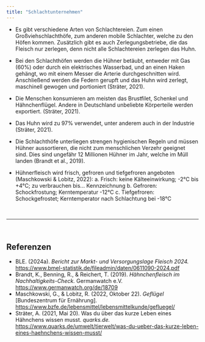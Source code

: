 ```yaml
---
title: "Schlachtunternehmen"
---
```


- Es gibt verschiedene Arten von Schlachtereien. Zum einen Großviehschlachthöfe, zum anderen mobile Schlachter, welche zu den Höfen kommen. Zusätzlich gibt es auch Zerlegungsbetriebe, die das Fleisch nur zerlegen, denn nicht alle Schlachtereien zerlegen das Huhn. 

- Bei den Schlachthöfen werden die Hühner betäubt, entweder mit Gas (60%) oder durch ein elektrisches Wasserbad, und an einen Haken gehängt, wo mit einem Messer die Arterie durchgeschnitten wird. Anschließend werden die Federn gerupft und das Huhn wird zerlegt, maschinell gewogen und portioniert (Sträter, 2021).

- Die Menschen konsumieren am meisten das Brustfilet, Schenkel und Hähnchenflügel. Andere in Deutschland unbeliebte Körperteile werden exportiert. (Sträter, 2021).

- Das Huhn wird zu 97% verwendet, unter anderem auch in der Industrie (Sträter, 2021).

- Die Schlachthöfe unterliegen strengen hygienischen Regeln und müssen Hühner aussortieren, die nicht zum menschlichen Verzehr geeignet sind. Dies sind ungefähr 12 Millionen Hühner im Jahr, welche im Müll landen (Brandt et al., 2019).

- Hühnerfleisch wird frisch, gefroren und tiefgefroren angeboten (Maschkowski & Lobitz, 2022):
  a. Frisch: keine Kälteeinwirkung; -2°C bis +4°C; zu verbrauchen bis... Kennzeichnung
  b. Gefroren: Schockfrostung; Kerntemperatur -12°C
  c. Tiefgefroren:  Schockgefrostet; Kerntemperator nach Schlachtung bei -18°C





<br>

---

<br> 

## Referenzen
- BLE. (2024a). *Bericht zur Markt- und Versorgungslage Fleisch 2024.* <https://www.bmel-statistik.de/fileadmin/daten/0611090-2024.pdf>
- Brandt, K., Benning, R., & Reichert, T. (2019). *Hähnchenfleisch im Nachhaltigkeits-Check.* Germanwatch e.V. <https://www.germanwatch.org/de/18709>
- Maschkowski, G., & Lobitz, R. (2022, Oktober 22). *Geflügel* [Bundeszentrum für Ernährung]. <https://www.bzfe.de/lebensmittel/lebensmittelkunde/gefluegel/>
- Sträter, A. (2021, Mai 20). Was du über das kurze Leben eines Hähnchens wissen musst. *quarks.de.* <https://www.quarks.de/umwelt/tierwelt/was-du-ueber-das-kurze-leben-eines-haehnchens-wissen-musst/>
